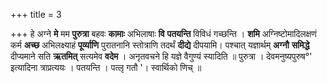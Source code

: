 +++
title = 3

+++
हे अग्ने **मे** मम **पुरुत्रा** बहवः **कामाः** अभिलाषाः **वि** **पतयन्ति** विविधं गच्छन्ति । **शमि** अग्निष्टोमादिलक्षणं कर्म **अच्छ** अभिलक्ष्याहं **पूर्व्याणि** पुरातनानि स्तोत्राणि तदर्थं **दीद्ये** दीपयामि। पश्चात् यज्ञार्थम् **अग्नौ** **समिद्धे** दीप्यमाने सति **ऋतमित्** सत्यमेव **वदेम** । अनृतवचने हि यज्ञे वैगुण्यं स्यादिति ॥ पुरुत्रा । देवमनुष्यपुरुष°' इत्यादिना त्राप्रत्ययः । पतयन्ति । पत्लृ गतौ '। स्वार्थिको णिच् ॥